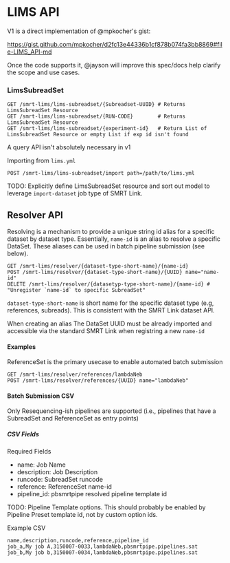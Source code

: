 # LIMS API

V1 is a direct implementation of @mpkocher's gist:

https://gist.github.com/mpkocher/d2fc13e44336b1cf878b074fa3bb8869#file-LIMS_API-md

Once the code supports it, @jayson will improve this spec/docs help clarify the scope and use cases.

### LimsSubreadSet

```
GET /smrt-lims/lims-subreadset/{Subreadset-UUID} # Returns LimsSubreadSet Resource
GET /smrt-lims/lims-subreadset/{RUN-CODE}        # Returns LimsSubreadSet Resource
GET /smrt-lims/lims-subreadset/{experiment-id}   # Return List of LimsSubreadSet Resource or empty List if exp id isn't found
```

A query API isn't absolutely necessary in v1

Importing from `lims.yml`

```
POST /smrt-lims/lims-subreadset/import path=/path/to/lims.yml
```

TODO: Explicitly define LimsSubreadSet resource and sort out model to leverage `import-dataset` job type of SMRT Link.

## Resolver API

Resolving is a mechanism to provide a unique string id alias for a specific dataset by dataset type. Essentially, `name-id` is an alias to resolve a specific DataSet. These aliases can be used in batch pipeline submission (see below).

```
GET /smrt-lims/resolver/{dataset-type-short-name}/{name-id}
POST /smrt-lims/resolver/{dataset-type-short-name}/{UUID} name="name-id" 
DELETE /smrt-lims/resolver/{datasetyp-type-short-name}/{name-id} # "Unregister `name-id` to specific SubreadSet"
```
`dataset-type-short-name` is short name for the specific dataset type (e.g, references, subreads). This is consistent with the SMRT Link dataset API.

When creating an alias The DataSet UUID must be already imported and accessible via the standard SMRT Link when registring a new `name-id`

#### Examples

ReferenceSet is the primary usecase to enable automated batch submission

```
GET /smrt-lims/resolver/references/lambdaNeb
POST /smrt-lims/resolver/references/{UUID} name="lambdaNeb"
```

#### Batch Submission CSV

Only Resequencing-ish pipelines are supported (i.e., pipelines that have a SubreadSet and ReferenceSet as entry points)


##### CSV Fields

Required Fields

- name: Job Name
- description: Job Description
- runcode: SubreadSet runcode
- reference: ReferenceSet name-id
- pipeline_id: pbsmrtpipe resolved pipeline template id


TODO: Pipeline Template options. This should probably be enabled by Pipeline Preset template id, not by custom option ids.


Example CSV

```
name,description,runcode,reference,pipeline_id
job_a,My job A,3150007-0033,lambdaNeb,pbsmrtpipe.pipelines.sat
job_b,My job b,3150007-0034,lambdaNeb,pbsmrtpipe.pipelines.sat
```